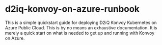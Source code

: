 # d2iq-konvoy-on-azure-runbook
This is a simple quickstart guide for deploying D2iQ Konvoy Kubernetes on Azure Public Cloud.  This is by no means an exhaustive documentation.  It is merely a quick start on what is needed to get up and running with Konvoy on Azure.
